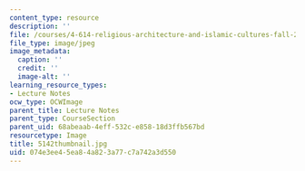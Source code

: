 ```yaml
---
content_type: resource
description: ''
file: /courses/4-614-religious-architecture-and-islamic-cultures-fall-2002/074e3ee45ea84a823a77c7a742a3d550_5142thumbnail.jpg
file_type: image/jpeg
image_metadata:
  caption: ''
  credit: ''
  image-alt: ''
learning_resource_types:
- Lecture Notes
ocw_type: OCWImage
parent_title: Lecture Notes
parent_type: CourseSection
parent_uid: 68abeaab-4eff-532c-e858-18d3ffb567bd
resourcetype: Image
title: 5142thumbnail.jpg
uid: 074e3ee4-5ea8-4a82-3a77-c7a742a3d550
---
```

